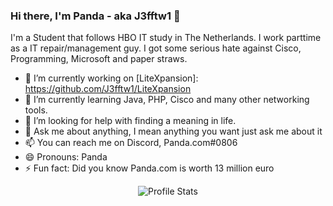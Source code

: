 ### Hi there, I'm Panda - aka J3fftw1 👋

I'm a Student that follows HBO IT study in The Netherlands. 
I work parttime as a IT repair/management guy.
I got some serious hate against Cisco, Programming, Microsoft and paper straws.

- 🔭 I’m currently working on [LiteXpansion]: https://github.com/J3fftw1/LiteXpansion
- 🌱 I’m currently learning Java, PHP, Cisco and many other networking tools.
- 🤔 I’m looking for help with finding a meaning in life.
- 💬 Ask me about anything, I mean anything you want just ask me about it
- 📫 You can reach me on Discord, Panda.com#0806
- 😄 Pronouns: Panda
- ⚡ Fun fact: Did you know Panda.com is worth 13 million euro

<p align="center">
  <img src="https://github-readme-stats.vercel.app/api?username=J3fftw1&show_icons=true" alt="Profile Stats">
</p>